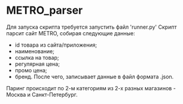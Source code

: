 # METRO_parser

Для запуска скрипта требуется запустить файл 'runner.py'
Скрипт парсит сайт METRO, собирая следующие данные:
- id товара из сайта/приложения;
- наименование;
- ссылка на товар; 
- регулярная цена;
- промо цена; 
- бренд.
После чего, записывает данные в файл формата .json.

Паринг происходит по 2-м категориям из 2-х разных магазинов - Москва и Санкт-Петербург.
